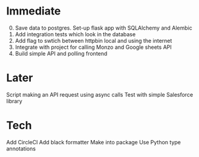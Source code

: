 # Immediate

0. Save data to postgres. Set-up flask app with SQLAlchemy and Alembic
1. Add integration tests which look in the database
2. Add flag to swtich between httpbin local and using the internet
3. Integrate with project for calling Monzo and Google sheets API
4. Build simple API and polling frontend

# Later

Script making an API request using async calls
Test with simple Salesforce library

# Tech

Add CircleCI
Add black formatter
Make into package
Use Python type annotations
